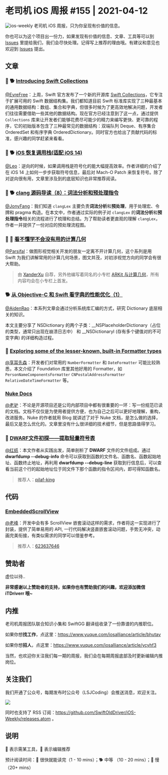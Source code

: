 # 老司机 iOS 周报 #155 | 2021-04-12

![ios-weekly](https://github.com/SwiftOldDriver/iOS-Weekly/blob/master/assets/ios-weekly.png?raw=true)
老司机 iOS 周报，只为你呈现有价值的信息。

你也可以为这个项目出一份力，如果发现有价值的信息、文章、工具等可以到 [Issues](https://github.com/SwiftOldDriver/iOS-Weekly/issues) 里提给我们，我们会尽快处理。记得写上推荐的理由哦。有建议和意见也欢迎到 [Issues](https://github.com/SwiftOldDriver/iOS-Weekly/issues) 提出。

## 文章

### 🌟 🐕 [Introducing Swift Collections](https://swift.org/blog/swift-collections/)

[@EyreFree](https://github.com/EyreFree)：上周，Swift 官方发布了一个新的开源库 [Swift Collections](https://github.com/apple/swift-collections)，它专注于扩展可用的 Swift 数据结构集。我们都知道目前 Swift 标准库实现了三种最基本的通用数据结构：数组、集合和字典，但很多时候为了更高效地解决问题，开发者们往往需要借助一些其他的数据结构。现在官方已经注意到了这一点，通过提供 `Collections` 库来让开发者们能够花费尽可能少的精力来编写更快、更可靠的程序，它的初始版本包含了三种最常见的数据结构：双端队列 Deque、有序集合 OrderedSet 和有序字典 OrderedDictionary。同时官方也给出了贡献代码的标准，感兴趣的同学赶紧来看看。

### 🌟 🐕 [iOS 恢复调用栈(适配 iOS 14)](https://iosre.com/t/ios-ios14/19332)

[@Leo](https://github.com/leomobiledeveloper)：逆向的时候，如果调用栈是符号化的能大幅提高效率。作者详细的介绍了在 iOS 14 上如何一步步获取符号信息，最后对 Mach-O Patch 来恢复符号。除了对逆向很有用，文章里涉及到的底层知识也非常推荐阅读。

### 🌟 🐕 [clang 源码导读（8）：词法分析和预处理指令](https://mp.weixin.qq.com/s/zzDS0mnNSyuRwpdcUR6obg)

[@JonyFang](https://github.com/JonyFang)：我们知道 `clangLex` 主要负责**词法分析**和**预处理**，用于处理宏、令牌和 pragma 构造。在本文中，作者通过实际的例子对 `clangLex` 的**词法分析**和**预处理指令**相关的流程进行了梳理和总结。为了帮助读者更直观的理解 `clangLex`，作者一并提供了一份对应的预处理流程图。

### 🌟 🐢 [看不懂学不会没有用的计算几何](https://juejin.cn/collection/6913090306690777102)

[@Parsifal](https://github.com/ParsifalC)：做图形视觉相关开发的朋友一定离不开计算几何，这个系列是用 Swift 为我们讲解常用的计算几何场景，图文并茂，对初涉视觉方向的同学会有很大帮助。

> 由 [XanderXu](https://github.com/XanderXu) 自荐，另外他编写着同名的小专栏 [ARKit 与计算几何](https://xiaozhuanlan.com/computationalgeometry)，所有内容均会在小专栏上首发。

### 🐕 [从 Objective-C 和 Swift 看字典的性能优化（1）](https://mp.weixin.qq.com/s?__biz=MzAxMzk0OTg5MQ==&mid=2247485326&idx=1&sn=5b4dc0528da22b90a701fb249c2b4f44&chksm=9b9b8922acec00341388a8a686c3bb83475f1de338925b8c35957b7fc45ba38a3d32051d2dd1&scene=178&cur_album_id=1742555951460597762#rd)

[@AidenRao](https://weibo.com/AidenRao)：本系列文章会通过分析系统库汇编的方式，研究 Dictionary 底层相关的知识。

本文主要分享了 NSDictionary 的两个子类：__NSPlaceholderDictionary（占位的类型，通常只出现在崩溃日志中） 和 __NSDictionaryI (存有多个键值对的不可变字典) 的详细构造过程。

### 🐎 [Exploring some of the lesser-known, built-in Formatter types](https://www.swiftbysundell.com/articles/exploring-some-of-the-lesser-known-formatter-types/)

[@享耳先森](https://github.com/iblacksun)：开发者们对常用的 `NumberFormatter` 和 `DateFormatter` 可能比较熟悉，本文介绍了 Foundation 库里其他好用的 Formatter，如 `PersonNameComponentsFormatter` `CNPostalAddressFormatter` `RelativeDateTimeFormatter` 等。

### [Nuke Docs](https://kean.blog/post/nuke-docs)
[@老驴](https://www.weibo.com/6090610445)：不论是开源项目还是公司内部项目中都有很重要的一环：写一份规范已读的文档。文档不仅仅是为使用者提供方便，也为自己之后可以更好地理解，重构，改进服务。Nuke 的作者就用 Blog 就讲述了对于 Nuke 文档，是怎么做的选择，最后又是怎么优化的。文章里没有什么很详细的技术细节，但是思路值得学习。

### 🐎 [DWARF文件初探——提取轻量符号表](https://mp.weixin.qq.com/s/s8iwQLNtla5nxF_Tmj2wJg)

[@红纸](https://github.com/nianran)：本文作者从实践出发，简单剖析了 **DWARF** 文件的文件组成。通过 **dwarfdump --debug-info** 命令可以获取到函数的文件名、函数名、函数起始地址、函数终止地址，再利用 **dwarfdump --debug-line** 获取到行信息后，可以查看当前这个行的起始地址位于同文件下那个函数的指令区间内，即可得知函数名。

> 推荐人：[pilaf-king](https://github.com/pilaf-king)

## 代码

###  [EmbeddedScrollView](https://github.com/623637646/EmbeddedScrollView)

[@老峰](https://github.com/gesantung)：开发中会有多 ScrollView 嵌套滚动这样的需求，作者将这一实现进行了封装，提供了简单易用的 API, 一行代码解决竖直嵌套滚动问题，手势无冲突，动画完美衔接，有类似需求的同学可以借鉴参考。

> 推荐人：[623637646](https://github.com/623637646)

## 赞助者

虚位以待..

**非常感谢以上赞助者的支持，如果你也有赞助我们的兴趣，欢迎添加微信 iTDriverr 哦~**

## 内推

老司机周报团队联合知识小集和 SwiftGG 翻译组收录了一份靠谱的内推职位。

如果你想**找工作**，点这里：https://www.yuque.com/iosalliance/article/bhutav

如果你想**招人**，点这里：https://www.yuque.com/iosalliance/article/ycyhf3

当然，也欢迎你关注我们每一期的周报，我们会在每期周报底部及时更新编辑内推岗位。

## 关注我们

我们开通了公众号，每期发布时公众号（LSJCoding）会推送消息，欢迎关注。

![](https://github.com/SwiftOldDriver/iOS-Weekly/blob/master/assets/qrcode_for_wechat.jpg?raw=true)

同时也支持了 RSS 订阅：https://github.com/SwiftOldDriver/iOS-Weekly/releases.atom 。

## 说明

🚧 表示需某工具，🌟 表示编辑推荐

预计阅读时间：🐎 很快就能读完（1 - 10 mins）；🐕 中等 （10 - 20 mins）；🐢 慢（20+ mins）
